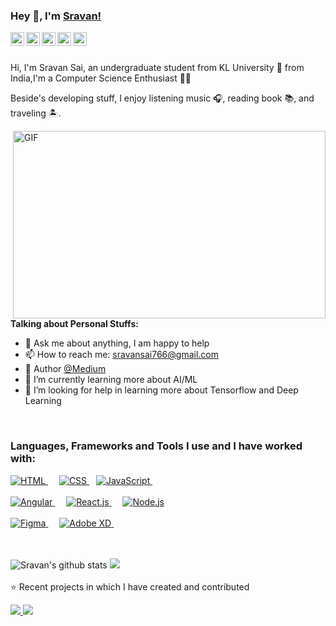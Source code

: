 ### Hey 👋, I'm [Sravan!](https://github.com/sravansai04)


<a href="https://www.linkedin.com/in/sravan-sai-393a58189/">
  <img align="left" alt="Sravan's LinkdeIN" width="22px" src="https://cdn.jsdelivr.net/npm/simple-icons@v3/icons/linkedin.svg" />
</a>
<a href="https://www.youtube.com/c/PlayWithCoding">
  <img align="left" alt="Sravan's Channel" width="22px" src="https://cdn.jsdelivr.net/npm/simple-icons@v3/icons/youtube.svg" />
</a>
<a href="https://medium.com/@sravansai">
  <img align="left" alt="Sravan's Medium" width="22px" src="https://cdn.jsdelivr.net/npm/simple-icons@v3/icons/medium.svg" />
</a>
<a href="https://www.instagram.com/python.india_/">
  <img align="left" alt="Sravan's Instagram" width="22px" src="https://cdn.jsdelivr.net/npm/simple-icons@v3/icons/instagram.svg" />
</a>
<a href="https://twitter.com/Sravan62765671">
  <img align="left" alt="Sravan's Resume | Twitter" width="22px" src="https://cdn.jsdelivr.net/npm/simple-icons@v3/icons/twitter.svg" />
</a>
<br />
<br />

Hi, I'm Sravan Sai, an undergraduate student from KL University 🚀 from India,I'm a Computer Science Enthusiast 👨‍💻 


Beside's developing stuff, I enjoy listening music 🎧, reading book 📚, and traveling 🏝️.

  <img align="right" alt="GIF" width="500" height="300" src="https://websiteoncall.com/wp-content/uploads/2020/03/software_development.gif" />
  
  
**Talking about Personal Stuffs:**


- 💬 Ask me about anything, I am happy to help
- 📫 How to reach me: sravansai766@gmail.com
- :green_book: Author [@Medium](https://medium.com/@sravansai)
- 🌱 I’m currently learning more about AI/ML 
- 🤔 I’m looking for help in learning more about Tensorflow and Deep Learning

&nbsp;


### Languages, Frameworks and Tools I use and I have worked with:
<a href='https://developer.mozilla.org/en-US/docs/Web/HTML'>
		<img src='https://img.shields.io/badge/code-html-orange?logo=html5&logoWidth=30&labelColor=black&style=for-the-badge&logoColor=orange' alt='HTML'>
	</a>
	&emsp;
	<a href='https://developer.mozilla.org/en-US/docs/Web/CSS'>
		<img src='https://img.shields.io/badge/code-css-green?logo=css3&logoWidth=30&labelColor=black&style=for-the-badge&logoColor=green' alt='CSS'>
	</a>
	&ensp;
<a href='https://developer.mozilla.org/en-US/docs/Web/JavaScript'>
		<img src='https://img.shields.io/badge/code-javascript-F7DF1E?logo=javascript&logoWidth=30&labelColor=black&style=for-the-badge' alt='JavaScript'>
	</a>
	&emsp;
<br>
<br>
<a href='https://www.tensorflow.org/'>
		<img src='https://img.shields.io/badge/code-Tensorflow-red?logoWidth=30&labelColor=black&style=for-the-badge&logo=angular&logoColor=red' alt='Angular'>
	</a>
	&emsp;
<a href='https://keras.io/'>
		<img src='https://img.shields.io/badge/code-Keras-blue?logoWidth=30&labelColor=black&style=for-the-badge&logo=react' alt='React.js'>
	</a>
	&emsp;
<a href='https://nodejs.org/en/'>
		<img src='https://img.shields.io/badge/code-node.js-339933?logo=node.js&logoWidth=30&labelColor=black&style=for-the-badge' alt='Node.js'>
	</a>
<br>
<br>

  <a href='https://www.react.org/'>
		<img src='https://img.shields.io/badge/tool-figma-purple?logoWidth=30&labelColor=black&style=for-the-badge&logo=figma&logoColor=purple' alt='Figma'>
	</a>
	&emsp;
<a href='https://www.react.org/'>
		<img src='https://img.shields.io/badge/tool-adobe xd-450135?logoWidth=30&labelColor=black&style=for-the-badge&logo=adobexd' alt='Adobe XD'>
	</a>
	&emsp;
	
<br>
<br>	


<br>

![Sravan's github stats](https://github-readme-stats.vercel.app/api?username=sravansai04&show_icons=true&title_color=fff&icon_color=79ff97&text_color=9f9f9f&bg_color=151515)
<img src="https://github-readme-stats.vercel.app/api/top-langs/?username=sravansai04&layout=compact&hide=html&theme=radical%22%20alt=%22sravansai04" />
</br>
<br>
⭐️ Recent projects in which I have created and contributed

<a href="https://github.com/sravansai04/PERMISSION-APPROVAL-SYSTEM">
<img src="https://github-readme-stats.vercel.app/api/pin/?username=sravansai04&repo=PERMISSION-APPROVAL-SYSTEM" /><a href="https://github.com/sravansai04/Loan-Prediction">
<img src="https://github-readme-stats.vercel.app/api/pin/?username=sravansai04&repo=Loan-Prediction" /></a>
  </a>
  
